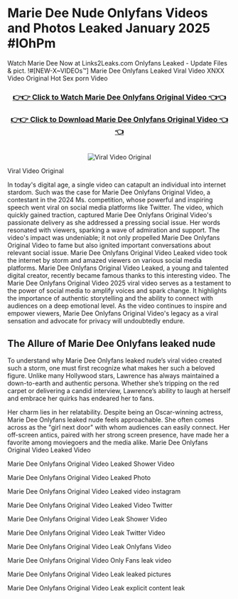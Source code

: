# Marie Dee Nude Onlyfans Videos and Photos Leaked January 2025 #lOhPm

Watch Marie Dee Now at Links2Leaks.com Onlyfans Leaked - Update Files & pict. !#[NEW-X~VIDEOs™] Marie Dee Onlyfans Leaked Viral Video XNXX Video Original Hot Sex porn Video
<br>
<div align="center">
<h3><a href="https://links2leaks.com/mariedee" rel="nofollow">👉👉 Click to Watch Marie Dee Onlyfans Original Video 👈👈</a></h3>
<h3><a href="https://links2leaks.com/mariedee" rel="nofollow">👉👉 Click to Download Marie Dee Onlyfans Original Video 👈👈</a></h3>
<br>
<a href="https://links2leaks.com/mariedee" rel="nofollow"><img src="https://i.ibb.co/Gkj2r4b/banner.png" alt="Viral Video Original" style="max-width: 100%; display: inline-block;" data-target="animated-image.originalImage"></a>
</div>

Viral Video Original

In today's digital age, a single video can catapult an individual into internet stardom. Such was the case for Marie Dee Onlyfans Original Video, a contestant in the 2024 Ms. competition, whose powerful and inspiring speech went viral on social media platforms like Twitter.
The video, which quickly gained traction, captured Marie Dee Onlyfans Original Video's passionate delivery as she addressed a pressing social issue. Her words resonated with viewers, sparking a wave of admiration and support. The video's impact was undeniable; it not only propelled Marie Dee Onlyfans Original Video to fame but also ignited important conversations about relevant social issue.
Marie Dee Onlyfans Original Video Leaked video took the internet by storm and amazed viewers on various social media platforms. Marie Dee Onlyfans Original Video Leaked, a young and talented digital creator, recently became famous thanks to this interesting video.
The Marie Dee Onlyfans Original Video 2025 viral video serves as a testament to the power of social media to amplify voices and spark change. It highlights the importance of authentic storytelling and the ability to connect with audiences on a deep emotional level. As the video continues to inspire and empower viewers, Marie Dee Onlyfans Original Video's legacy as a viral sensation and advocate for privacy will undoubtedly endure.

<h2>The Allure of Marie Dee Onlyfans leaked nude</h2>


To understand why Marie Dee Onlyfans leaked nude’s viral video created such a storm, one must first recognize what makes her such a beloved figure. Unlike many Hollywood stars, Lawrence has always maintained a down-to-earth and authentic persona. Whether she’s tripping on the red carpet or delivering a candid interview, Lawrence’s ability to laugh at herself and embrace her quirks has endeared her to fans.

Her charm lies in her relatability. Despite being an Oscar-winning actress, Marie Dee Onlyfans leaked nude feels approachable. She often comes across as the "girl next door" with whom audiences can easily connect. Her off-screen antics, paired with her strong screen presence, have made her a favorite among moviegoers and the media alike.
Marie Dee Onlyfans Original Video Leaked Video

Marie Dee Onlyfans Original Video Leaked Shower Video

Marie Dee Onlyfans Original Video Leaked Photo

Marie Dee Onlyfans Original Video Leaked video instagram

Marie Dee Onlyfans Original Video Leaked Video Twitter

Marie Dee Onlyfans Original Video Leak Shower Video

Marie Dee Onlyfans Original Video Leak Twitter Video

Marie Dee Onlyfans Original Video Leak Onlyfans Video

Marie Dee Onlyfans Original Video Only Fans leak video

Marie Dee Onlyfans Original Video Leak leaked pictures

Marie Dee Onlyfans Original Video Leak explicit content leak